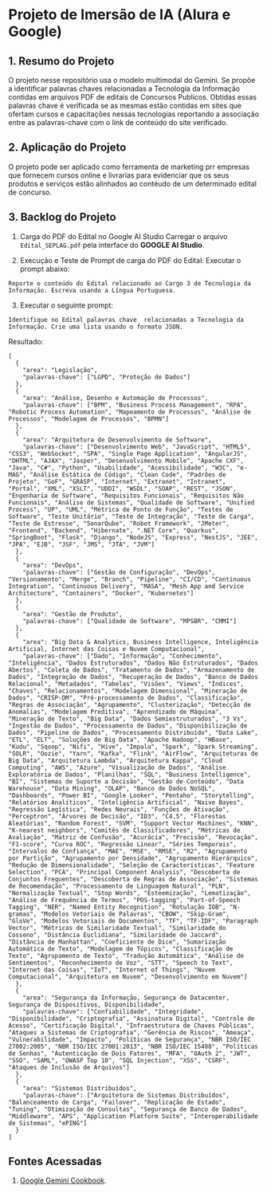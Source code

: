 # Projeto de Imersão de IA (Alura e Google) #

## 1. Resumo do Projeto ##
O projeto nesse repositório usa o modelo multimodal do Gemini. Se propõe a identificar palavras chaves relacionadas a Tecnologia da Informação
contidas em arquivos PDF de editais de Concursos Publicos. Obtidas essas palavras chave é verificada se as mesmas estão contidas em sites que ofertam cursos e capacitações nessas tecnologias reportando a associação entre as palavras-chave com o link de conteúdo do site verificado.     

## 2. Aplicação do Projeto ##
O projeto pode ser aplicado como ferramenta de marketing prr empresas que fornecem cursos online e livrarias para evidenciar que os seus produtos e serviços estão 
alinhados ao contéudo de um determinado edital de concurso.

## 3. Backlog do Projeto ##

1. Carga do PDF do Edital no Google AI Studio
Carregar o arquivo `Edital_SEPLAG.pdf` pela interface do **GOOGLE AI Studio**.

2. Execução e Teste de Prompt de carga do PDF do Edital:
Executar o prompt abaixo:
```
Reporte o conteúdo do Edital relacionado ao Cargo 3 de Tecnologia da Informação. Escreva usando a Língua Portuguesa. 
```
3. Executar o seguinte prompt:
```
Identifique no Edital palavras chave  relacionadas a Tecnologia da Informação. Crie uma lista usando o formato JSON.
```

Resultado:
```
[
  {
    "area": "Legislação",
    "palavras-chave": ["LGPD", "Proteção de Dados"]
  },
  {
    "area": "Análise, Desenho e Automação de Processos",
    "palavras-chave": ["BPM", "Business Process Management", "RPA", "Robotic Process Automation", "Mapeamento de Processos", "Análise de Processos", "Modelagem de Processos", "BPMN"]
  },
  {
    "area": "Arquitetura de Desenvolvimento de Software",
    "palavras-chave": ["Desenvolvimento Web", "JavaScript", "HTML5", "CSS3", "WebSocket", "SPA", "Single Page Application", "AngularJS", "DHTML", "AJAX", "Jasper", "Desenvolvimento Mobile", "Apache CXF", "Java", "C#", "Python", "Usabilidade", "Acessibilidade", "W3C", "e-MAG", "Análise Estática de Código", "Clean Code", "Padrões de Projeto", "GoF", "GRASP", "Internet", "Extranet", "Intranet", "Portal", "XML", "XSLT", "UDDI", "WSDL", "SOAP", "REST", "JSON", "Engenharia de Software", "Requisitos Funcionais", "Requisitos Não Funcionais", "Análise de Sistemas", "Qualidade de Software", "Unified Process", "UP", "UML", "Métrica de Ponto de Função", "Testes de Software", "Teste Unitário", "Teste de Integração", "Teste de Carga", "Teste de Estresse", "SonarQube", "Robot Framework", "JMeter", "Frontend", "Backend", "Hibernate", ".NET Core", "Quarkus", "SpringBoot", "Flask", "Django", "NodeJS", "Express", "NestJS", "JEE", "JPA", "EJB", "JSF", "JMS", "JTA", "JVM"]
  },
  {
    "area": "DevOps",
    "palavras-chave": ["Gestão de Configuração", "DevOps", "Versionamento", "Merge", "Branch", "Pipeline", "CI/CD", "Continuous Integration", "Continuous Delivery", "MASA", "Mesh App and Service Architecture", "Containers", "Docker", "Kubernetes"]
  },
  {
    "area": "Gestão de Produto",
    "palavras-chave": ["Qualidade de Software", "MPSBR", "CMMI"]
  },
  {
    "area": "Big Data & Analytics, Business Intelligence, Inteligência Artificial, Internet das Coisas e Nuvem Computacional",
    "palavras-chave": ["Dado", "Informação", "Conhecimento", "Inteligência", "Dados Estruturados", "Dados Não Estruturados", "Dados Abertos", "Coleta de Dados", "Tratamento de Dados", "Armazenamento de Dados", "Integração de Dados", "Recuperação de Dados", "Banco de Dados Relacional", "Metadados", "Tabelas", "Visões", "Views", "Índices", "Chaves", "Relacionamentos", "Modelagem Dimensional", "Mineração de Dados", "CRISP-DM", "Pré-processamento de Dados", "Classificação", "Regras de Associação", "Agrupamento", "Clusterização", "Detecção de Anomalias", "Modelagem Preditiva", "Aprendizado de Máquina", "Mineração de Texto", "Big Data", "Dados Semiestruturados", "3 Vs", "Ingestão de Dados", "Processamento de Dados", "Disponibilização de Dados", "Pipeline de Dados", "Processamento Distribuído", "Data Lake", "ETL", "ELT", "Soluções de Big Data", "Apache Hadoop", "HBase", "Kudu", "Sqoop", "Nifi", "Hive", "Impala", "Spark", "Spark Streaming", "SOLR", "Oozie", "Yarn", "Kafka", "Flink", "AirFlow", "Arquiteturas de Big Data", "Arquitetura Lambda", "Arquitetura Kappa", "Cloud Computing", "AWS", "Azure", "Visualização de Dados", "Análise Exploratória de Dados", "Planilhas", "SQL", "Business Intelligence", "BI", "Sistemas de Suporte a Decisão", "Gestão de Conteúdo", "Data Warehouse", "Data Mining", "OLAP", "Banco de Dados NoSQL", "Dashboards", "Power BI", "Google Looker", "Pentaho", "Storytelling", "Relatórios Analíticos", "Inteligência Artificial", "Naive Bayes", "Regressão Logística", "Redes Neurais", "Funções de Ativação", "Perceptron", "Árvores de Decisão", "ID3", "C4.5", "Florestas Aleatórias", "Random Forest", "SVM", "Support Vector Machines", "KNN", "K-nearest neighbors", "Comitês de Classificadores", "Métricas de Avaliação", "Matriz de Confusão", "Acurácia", "Precisão", "Revocação", "F1-score", "Curva ROC", "Regressão Linear", "Séries Temporais", "Intervalos de Confiança", "MAE", "MSE", "RMSE", "R2", "Agrupamento por Partição", "Agrupamento por Densidade", "Agrupamento Hierárquico", "Redução de Dimensionalidade", "Seleção de Características", "Feature Selection", "PCA", "Principal Component Analysis", "Descoberta de Conjuntos Frequentes", "Descoberta de Regras de Associação", "Sistemas de Recomendação", "Processamento de Linguagem Natural", "PLN", "Normalização Textual", "Stop Words", "Esteemização", "Lematização", "Análise de Frequência de Termos", "POS-tagging", "Part-of-Speech Tagging", "NER", "Named Entity Recognition", "Rotulação IOB", "N-gramas", "Modelos Vetoriais de Palavras", "CBOW", "Skip-Gram", "GloVe", "Modelos Vetoriais de Documentos", "TF", "TF-IDF", "Paragraph Vector", "Métricas de Similaridade Textual", "Similaridade do Cosseno", "Distância Euclidiana", "Similaridade de Jaccard", "Distância de Manhattan", "Coeficiente de Dice", "Sumarização Automática de Texto", "Modelagem de Tópicos", "Classificação de Texto", "Agrupamento de Texto", "Tradução Automática", "Análise de Sentimentos", "Reconhecimento de Voz", "STT", "Speech to Text", "Internet das Coisas", "IoT", "Internet of Things", "Nuvem Computacional", "Arquitetura em Nuvem", "Desenvolvimento em Nuvem"]
  },
  {
    "area": "Segurança da Informação, Segurança de Datacenter, Segurança de Dispositivos, Disponibilidade", 
    "palavras-chave": ["Confiabilidade", "Integridade", "Disponibilidade", "Criptografia", "Assinatura Digital", "Controle de Acesso", "Certificação Digital", "Infraestrutura de Chaves Públicas", "Ataques a Sistemas de Criptografia", "Gerência de Riscos", "Ameaça", "Vulnerabilidade", "Impacto", "Políticas de Segurança", "NBR ISO/IEC 27002:2005", "NBR ISO/IEC 27001:2013", "NBR ISO/IEC 15408", "Políticas de Senhas", "Autenticação de Dois Fatores", "MFA", "OAuth 2", "JWT", "SSO", "SAML", "OWASP Top 10", "SQL Injection", "XSS", "CSRF", "Ataques de Inclusão de Arquivos"]
  }, 
  {
    "area": "Sistemas Distribuídos", 
    "palavras-chave": ["Arquitetura de Sistemas Distribuídos", "Balanceamento de Carga", "Failover", "Replicação de Estado", "Tuning", "Otimização de Consultas", "Segurança de Banco de Dados", "Middleware", "APS", "Application Platform Suite", "Interoperabilidade de Sistemas", "ePING"]
  }
]
```

## Fontes Acessadas ##

1. [Google Gemini Cookbook](https://github.com/google-gemini/cookbook).
